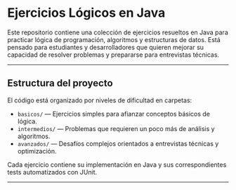 # Ejercicios Lógicos en Java

Este repositorio contiene una colección de ejercicios resueltos en Java para practicar lógica de programación, algoritmos y estructuras de datos. Está pensado para estudiantes y desarrolladores que quieren mejorar su capacidad de resolver problemas y prepararse para entrevistas técnicas.

---

## Estructura del proyecto

El código está organizado por niveles de dificultad en carpetas:

- `basicos/` — Ejercicios simples para afianzar conceptos básicos de lógica.
- `intermedios/` — Problemas que requieren un poco más de análisis y algoritmos.
- `avanzados/` — Desafíos complejos orientados a entrevistas técnicas y optimización.

Cada ejercicio contiene su implementación en Java y sus correspondientes tests automatizados con JUnit.

---
